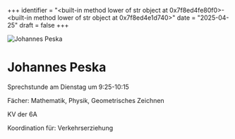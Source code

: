 
+++
identifier = "<built-in method lower of str object at 0x7f8ed4fe80f0>-<built-in method lower of str object at 0x7f8ed4e1d740>"
date = "2025-04-25"
draft = false
+++

<div class="row">
<div class="column">
<img src="/images/personal/Peska.jpg" alt="Johannes Peska"> 
</div>
<div class="column">

# Johannes Peska

Sprechstunde am Dienstag um 9:25-10:15

Fächer: Mathematik,  Physik,  Geometrisches Zeichnen

KV der 6A









Koordination für: Verkehrserziehung

</div>
</div> 

